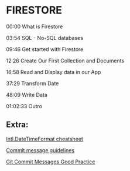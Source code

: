 <!-- ---------TODAY'S MENU------------------ -->

# FIRESTORE

00:00 What is Firestore

03:54 SQL - No-SQL databases

09:46 Get started with Firestore

12:26 Create Our First Collection and Documents

16:58  Read and Display data in our App

37:29 Transform Date

48:09 Write Data

01:02:33 Outro


## Extra: 

[Intl.DateTimeFormat cheatsheet](https://devhints.io/wip/intl-datetime)  

[Commit message guidelines](<https://gist.github.com/robertpainsi/b632364184e70900af4ab688decf6f53>)  

[Git Commit Messages Good Practice](https://wiki.openstack.org/wiki/GitCommitMessages#Information_in_commit_messages)


